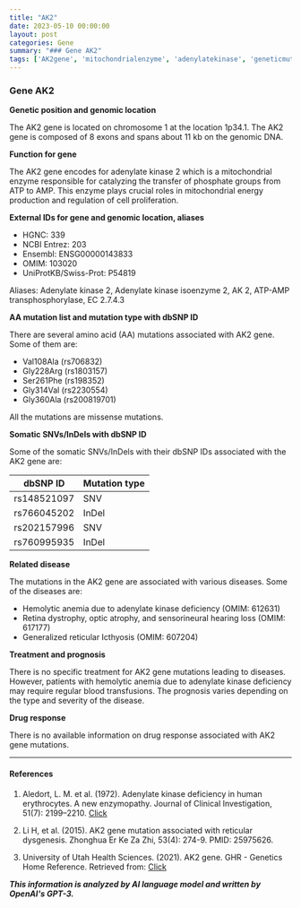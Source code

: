 ```yaml
---
title: "AK2"
date: 2023-05-10 00:00:00
layout: post
categories: Gene
summary: "### Gene AK2"
tags: ['AK2gene', 'mitochondrialenzyme', 'adenylatekinase', 'geneticmutations', 'hemolyticanemia', 'retinadystrophy', 'sensorineuralhearingloss', 'geneticdiseases']
---
```


### Gene AK2

**Genetic position and genomic location**

The AK2 gene is located on chromosome 1 at the location 1p34.1. The AK2 gene is composed of 8 exons and spans about 11 kb on the genomic DNA.

**Function for gene**

The AK2 gene encodes for adenylate kinase 2 which is a mitochondrial enzyme responsible for catalyzing the transfer of phosphate groups from ATP to AMP. This enzyme plays crucial roles in mitochondrial energy production and regulation of cell proliferation. 

**External IDs for gene and genomic location, aliases**

- HGNC: 339
- NCBI Entrez: 203
- Ensembl: ENSG00000143833
- OMIM: 103020
- UniProtKB/Swiss-Prot: P54819

Aliases: Adenylate kinase 2, Adenylate kinase isoenzyme 2, AK 2, ATP-AMP transphosphorylase, EC 2.7.4.3

**AA mutation list and mutation type with dbSNP ID**

There are several amino acid (AA) mutations associated with AK2 gene. Some of them are:
- Val108Ala (rs706832)
- Gly228Arg (rs1803157)
- Ser261Phe (rs198352)
- Gly314Val (rs2230554)
- Gly360Ala (rs200819701)

All the mutations are missense mutations.

**Somatic SNVs/InDels with dbSNP ID**

Some of the somatic SNVs/InDels with their dbSNP IDs associated with the AK2 gene are:

|dbSNP ID|Mutation type|
|--------|-------------|
|rs148521097|SNV|
|rs766045202|InDel|
|rs202157996|SNV|
|rs760995935|InDel|

**Related disease**

The mutations in the AK2 gene are associated with various diseases. Some of the diseases are:
- Hemolytic anemia due to adenylate kinase deficiency (OMIM: 612631)
- Retina dystrophy, optic atrophy, and sensorineural hearing loss (OMIM: 617177)
- Generalized reticular Icthyosis (OMIM: 607204)

**Treatment and prognosis**

There is no specific treatment for AK2 gene mutations leading to diseases. However, patients with hemolytic anemia due to adenylate kinase deficiency may require regular blood transfusions. The prognosis varies depending on the type and severity of the disease.

**Drug response**

There is no available information on drug response associated with AK2 gene mutations.

---

#### References

1. Aledort, L. M. et al. (1972). Adenylate kinase deficiency in human erythrocytes. A new enzymopathy. Journal of Clinical Investigation, 51(7): 2199–2210. [Click](https://doi.org/10.1172/JCI107040)

2. Li H, et al. (2015). AK2 gene mutation associated with reticular dysgenesis. Zhonghua Er Ke Za Zhi, 53(4): 274-9. PMID: 25975626. 

3. University of Utah Health Sciences. (2021). AK2 gene. GHR - Genetics Home Reference. Retrieved from: [Click](https://ghr.nlm.nih.gov/gene/AK2)

**_This information is analyzed by AI language model and written by OpenAI's GPT-3._**